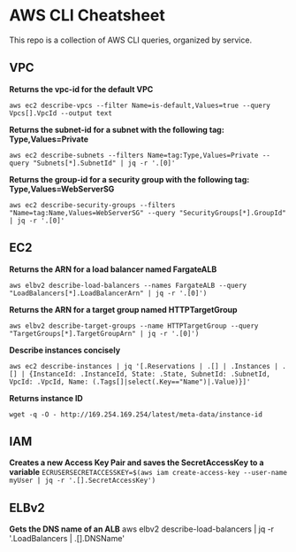 # AWS CLI Cheatsheet

This repo is a collection of AWS CLI queries, organized by service. 

## VPC

**Returns the vpc-id for the default VPC**

`aws ec2 describe-vpcs --filter Name=is-default,Values=true --query Vpcs[].VpcId --output text`

**Returns the subnet-id for a subnet with the following tag: Type,Values=Private**

`aws ec2 describe-subnets --filters Name=tag:Type,Values=Private --query "Subnets[*].SubnetId" | jq -r '.[0]'`

**Returns the group-id for a security group with the following tag: Type,Values=WebServerSG**

`aws ec2 describe-security-groups --filters "Name=tag:Name,Values=WebServerSG" --query "SecurityGroups[*].GroupId" | jq -r '.[0]'`


## EC2

**Returns the ARN for a load balancer named FargateALB**

`aws elbv2 describe-load-balancers --names FargateALB --query "LoadBalancers[*].LoadBalancerArn" | jq -r '.[0]')`

**Returns the ARN for a target group named HTTPTargetGroup**

`aws elbv2 describe-target-groups --name HTTPTargetGroup --query "TargetGroups[*].TargetGroupArn" | jq -r '.[0]')`

**Describe instances concisely**

`aws ec2 describe-instances | jq '[.Reservations | .[] | .Instances | .[] | {InstanceId: .InstanceId, State: .State, SubnetId: .SubnetId, VpcId: .VpcId, Name: (.Tags[]|select(.Key=="Name")|.Value)}]'`

**Returns instance ID**

`wget -q -O - http://169.254.169.254/latest/meta-data/instance-id`



## IAM

**Creates a new Access Key Pair and saves the SecretAccessKey to a variable**
`ECRUSERSECRETACCESSKEY=$(aws iam create-access-key --user-name myUser | jq -r '.[].SecretAccessKey')`


## ELBv2

**Gets the DNS name of an ALB**
aws elbv2 describe-load-balancers | jq -r '.LoadBalancers | .[].DNSName'
